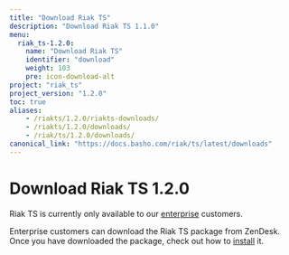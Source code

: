 ```yaml
---
title: "Download Riak TS"
description: "Download Riak TS 1.1.0"
menu:
  riak_ts-1.2.0:
    name: "Download Riak TS"
    identifier: "download"
    weight: 103
    pre: icon-download-alt
project: "riak_ts"
project_version: "1.2.0"
toc: true
aliases:
    - /riakts/1.2.0/riakts-downloads/
    - /riakts/1.2.0/downloads/
    - /riak/ts/1.2.0/downloads/
canonical_link: "https://docs.basho.com/riak/ts/latest/downloads"
---
```


[enterprise]: http://basho.com/contact/
[installing]: ../installing/

# Download Riak TS 1.2.0

Riak TS is currently only available to our [enterprise] customers. 

Enterprise customers can download the Riak TS package from ZenDesk. Once you have downloaded the package, check out how to [install][installing] it.
